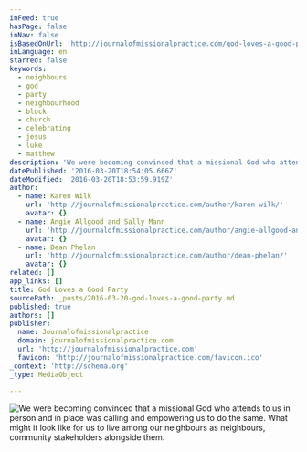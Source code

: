 ```yaml
---
inFeed: true
hasPage: false
inNav: false
isBasedOnUrl: 'http://journalofmissionalpractice.com/god-loves-a-good-party/'
inLanguage: en
starred: false
keywords:
  - neighbours
  - god
  - party
  - neighbourhood
  - block
  - church
  - celebrating
  - jesus
  - luke
  - matthew
description: 'We were becoming convinced that a missional God who attends to us in person and in place was calling and empowering us to do the same. What might it look like for us to live among our neighbours as neighbours, community stakeholders alongside them.'
datePublished: '2016-03-20T18:54:05.666Z'
dateModified: '2016-03-20T18:53:59.919Z'
author:
  - name: Karen Wilk
    url: 'http://journalofmissionalpractice.com/author/karen-wilk/'
    avatar: {}
  - name: Angie Allgood and Sally Mann
    url: 'http://journalofmissionalpractice.com/author/angie-allgood-and-sally-mann/'
    avatar: {}
  - name: Dean Phelan
    url: 'http://journalofmissionalpractice.com/author/dean-phelan/'
    avatar: {}
related: []
app_links: []
title: God Loves a Good Party
sourcePath: _posts/2016-03-20-god-loves-a-good-party.md
published: true
authors: []
publisher:
  name: Journalofmissionalpractice
  domain: journalofmissionalpractice.com
  url: 'http://journalofmissionalpractice.com'
  favicon: 'http://journalofmissionalpractice.com/favicon.ico'
_context: 'http://schema.org'
_type: MediaObject

---
```

![We were becoming convinced that a missional God who attends to us in person and in place was calling and empowering us to do the same. What might it look like for us to live among our neighbours as neighbours, community stakeholders alongside them.](https://the-grid-user-content.s3-us-west-2.amazonaws.com/315fbf54-f2ce-4ccd-a591-1a62184c57bb.png)